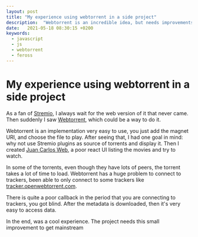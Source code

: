 ```yaml
---
layout: post
title: "My experience using webtorrent in a side project"
description:  "Webtorrent is an incredible idea, but needs improvements"
date:   2021-05-18 08:30:15 +0200
keywords:
  - javascript
  - js
  - webtorrent
  - feross
---
```


# My experience using webtorrent in a side project

As a fan of [Stremio](stremio), I always wait for the web version of it that never came. Then suddenly I saw [Webtorrent](webtorrent), which could be a way to do it. 

Webtorrent is an implementation very easy to use, you just add the magnet URI, and choose the file to play. After seeing that, I had one goal in mind: why not use Stremio plugins as source of torrents and display it. Then I created [Juan Carlos Web](juan_carlos), a poor react UI listing the movies and try to watch.

In some of the torrents, even though they have lots of peers, the torrent takes a lot of time to load. Webtorrent has a huge problem to connect to trackers, been able to only connect to some trackers like [tracker.openwebtorrent.com](tracker).

There is quite a poor callback in the period that you are connecting to trackers, you got blind. After the metadata is downloaded, then it's very easy to access data.

In the end, was a cool experience. The project needs this small improvement to get mainstream



[stremio]: https://www.stremio.com/
[webtorrent]: https://webtorrent.io/
[juan_carlos]: https://stream.ramonmedeiros.dev/
[tracker]: https://tracker.openwebtorrent.com
